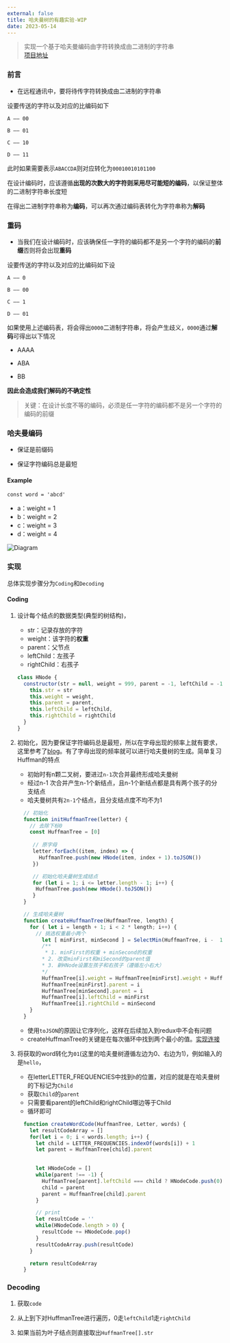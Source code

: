 ```yaml
---
external: false
title: 哈夫曼树的有趣实验-WIP
date: 2023-05-14
---
```


> 实现一个基于哈夫曼编码由字符转换成由二进制的字符串  
> [项目地址](https://github.com/AnnularLabs/huffman-coding/tree/main)

### 前言

- 在远程通讯中，要将待传字符转换成由二进制的字符串

设要传送的字符以及对应的比编码如下

```text
A —— 00

B —— 01

C —— 10

D —— 11
```

此时如果需要表示``ABACCDA``则对应转化为``00010010101100``

在设计编码时，应该遵循**出现的次数大的字符则采用尽可能短的编码**，以保证整体的二进制字符串长度短

在得出二进制字符串称为**编码**，可以再次通过编码表转化为字符串称为**解码**

### 重码

- 当我们在设计编码时，应该确保任一字符的编码都不是另一个字符的编码的**前缀**否则将会出现**重码**

设要传送的字符以及对应的比编码如下设

```text
A —— 0

B —— 00

C —— 1

D —— 01
```

如果使用上述编码表，将会得出``0000``二进制字符串，将会产生歧义，``0000``通过**解码**可得出以下情况

  - AAAA

  - ABA

  - BB

**因此会造成我们解码的不确定性**

> 关键：在设计长度不等的编码，必须是任一字符的编码都不是另一个字符的编码的前缀

### 哈夫曼编码

  - 保证是前缀码

  - 保证字符编码总是最短

#### Example

``const word = 'abcd'``  
  
  - a：weight = 1
  - b：weight = 2
  - c：weight = 3
  - d：weight = 4

![Diagram](/assets/huffman-coding/Tweelet.png)

### 实现

总体实现步骤分为``Coding``和``Decoding``

#### Coding

1. 设计每个结点的数据类型(典型的树结构)，

    - str：记录存放的字符
    - weight：该字符的**权重**
    - parent：父节点
    - leftChild：左孩子
    - rightChild：右孩子

    ```js
    class HNode {
      constructor(str = null, weight = 999, parent = -1, leftChild = -1, rightChild = -1) {
        this.str = str
        this.weight = weight,
        this.parent = parent,
        this.leftChild = leftChild,
        this.rightChild = rightChild
      }
    }
    ```
2. 初始化，因为要保证字符编码总是最短，所以在字母出现的频率上就有要求，这里参考了[blog](https://www3.nd.edu/~busiforc/handouts/cryptography/letterfrequencies.html)。有了字母出现的频率就可以进行哈夫曼树的生成。简单复习Huffman的特点
    - 初始时有n颗二叉树，要进过``n-1``次合并最终形成哈夫曼树
    - 经过n-1 次合并产生n-1个新结点，且n-1个新结点都是具有两个孩子的分支结点
    - 哈夫曼树共有``2n-1``个结点，且分支结点度不均不为1
    ```js
      // 初始化
      function initHuffmanTree(letter) {
        // 去除下标0
        const HuffmanTree = [0]
        
         // 原字母
         letter.forEach((item, index) => {
           HuffmanTree.push(new HNode(item, index + 1).toJSON())
         })

         // 初始化哈夫曼树生成结点
         for (let i = 1; i <= letter.length - 1; i++) {
          HuffmanTree.push(new HNode().toJSON())
         }
      }

      // 生成哈夫曼树
      function createHuffmanTree(HuffmanTree, length) {
        for ( let i = length + 1; i < 2 * length; i++) {
          // 挑选权重最小两个
            let [ minFirst, minSecond ] = SelectMin(HuffmanTree, i -  1)
            /**
             * 1. minFirst的权重 + minSecond的权重
            * 2. 改变minFirst和miSecond的parent值
            * 3. 新HNode设置左孩子和右孩子（遵循左小右大）
            */
            HuffmanTree[i].weight = HuffmanTree[minFirst].weight + HuffmanTree[minSecond].weight
            HuffmanTree[minFirst].parent = i
            HuffmanTree[minSecond].parent = i
            HuffmanTree[i].leftChild = minFirst
            HuffmanTree[i].rightChild = minSecond
        }
      }
    ```
    - 使用``toJSON``的原因让它序列化，这样在后续加入到redux中不会有问题
    - createHuffmanTree的关键是在每次循环中找到两个最小的值。[实现连接](https://github.com/AnnularLabs/huffman-coding/blob/main/src/utils/huffman-coding/selectMin.js)

3. 将获取的word转化为``01``(这里的哈夫曼树遵循左边为0、右边为1)，例如输入的是``hello``，
    - 在letterLETTER_FREQUENCIES中找到``h``的位置，对应的就是在哈夫曼树的下标记为``Child``
    - 获取``Child``的``parent``
    - 只需要看parent的leftChild和rightChild哪边等于Child
    - 循环即可
    ```js
      function createWordCode(HuffmanTree, Letter, words) {
        let resultCodeArray = []
        for(let i = 0; i < words.length; i++) {
          let child = LETTER_FREQUENCIES.indexOf(words[i]) + 1
          let parent = HuffmanTree[child].parent

          
          let HNodeCode = []
          while(parent !== -1) {
            HuffmanTree[parent].leftChild === child ? HNodeCode.push(0) : HNodeCode.push(1)
            child = parent
            parent = HuffmanTree[child].parent
          }

          // print
          let resultCode = ''
          while(HNodeCode.length > 0) {
            resultCode += HNodeCode.pop()
          }
          resultCodeArray.push(resultCode)
        }

        return resultCodeArray
      }
    ```
### Decoding

1. 获取``code``

2. 从上到下对HuffmanTree进行遍历，0走``leftChild``1走``rightChild``

3. 如果当前为叶子结点则直接取出``HuffmanTree[].str``
